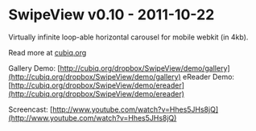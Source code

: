 SwipeView v0.10 - 2011-10-22
============================

Virtually infinite loop-able horizontal carousel for mobile webkit (in 4kb).

Read more at [cubiq.org](http://cubiq.org/swipeview)

Gallery Demo: [http://cubiq.org/dropbox/SwipeView/demo/gallery](http://cubiq.org/dropbox/SwipeView/demo/gallery)
eReader Demo: [http://cubiq.org/dropbox/SwipeView/demo/ereader](http://cubiq.org/dropbox/SwipeView/demo/ereader)


Screencast: [http://www.youtube.com/watch?v=Hhes5JHs8jQ](http://www.youtube.com/watch?v=Hhes5JHs8jQ)